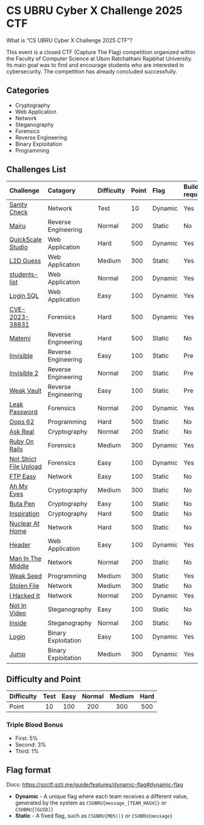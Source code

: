 # CS UBRU Cyber X Challenge 2025 CTF

What is “CS UBRU Cyber X Challenge 2025 CTF”?

This event is a closed CTF (Capture The Flag) competition organized within the Faculty of Computer Science at Ubon Ratchathani Rajabhat University. Its main goal was to find and encourage students who are interested in cybersecurity. The competition has already concluded successfully.

## Categories

- Cryptography
- Web Application
- Network
- Steganography
- Forensics
- Reverse Engineering
- Binary Exploitation
- Programming

## Challenges List

| Challenge | Catagory | Difficulty | Point | Flag | Build required | Author |
| :- | :- | :- | :- | :- | :- | :- |
| [Sanity Check](./challenges/sanity-check) | Network | Test | 10 | Dynamic | Yes | [noonomyen](https://github.com/noonomyen) |
| [Mairu](./challenges/mairu) | Reverse Engineering | Normal | 200 | Static | No | [FoxZFox](https://github.com/FoxZFox) |
| [QuickScale Studio](./challenges/quick-scale-studio) | Web Application | Hard | 500 | Dynamic | Yes | [c0ffeeOverdose](https://github.com/c0ffeeOverdose) |
| [L2D Guess](./challenges/l2d-guess) | Web Application | Medium | 300 | Static | Yes | [c0ffeeOverdose](https://github.com/c0ffeeOverdose) |
| [students-list](./challenges/students-list) | Web Application | Normal | 200 | Dynamic | Yes | [c0ffeeOverdose](https://github.com/c0ffeeOverdose) |
| [Login SQL](./challenges/login-sql) | Web Application | Easy | 100 | Dynamic | Yes | [noonomyen](https://github.com/noonomyen) |
| [CVE-2023-38831](./challenges/cve-2023-38831) | Forensics | Hard | 500 | Dynamic | Yes | [c0ffeeOverdose](https://github.com/c0ffeeOverdose) |
| [Matemi](./challenges/matemi) | Reverse Engineering | Hard | 500 | Static | No | [FoxZFox](https://github.com/FoxZFox) |
| [Invisible](./challenges/invisible) | Reverse Engineering | Easy | 100 | Static | Pre | [noonomyen](https://github.com/noonomyen) |
| [Invisible 2](./challenges/invisible-2) | Reverse Engineering | Normal | 200 | Static | Pre | [noonomyen](https://github.com/noonomyen) |
| [Weak Vault](./challenges/weak-vault) | Reverse Engineering | Easy | 100 | Static | Pre | [noonomyen](https://github.com/noonomyen) |
| [Leak Password](./challenges/leak-password) | Forensics | Normal | 200 | Dynamic | Yes | [c0ffeeOverdose](https://github.com/c0ffeeOverdose) |
| [Oops 62](./challenges/oops62) | Programming | Hard | 500 | Static | No | [noonomyen](https://github.com/noonomyen) |
| [Ask Real](./challenges/ask-real) | Cryptography | Normal | 200 | Static | No | [noonomyen](https://github.com/noonomyen) |
| [Ruby On Rails](./challenges/ruby-on-rails) | Forensics | Medium | 300 | Dynamic | Yes | [c0ffeeOverdose](https://github.com/c0ffeeOverdose) |
| [Not Strict File Upload](./challenges/not-strict-file-upload) | Forensics | Easy | 100 | Dynamic | Yes | [c0ffeeOverdose](https://github.com/c0ffeeOverdose) |
| [FTP Easy](./challenges/ftp-easy) | Network | Easy | 100 | Static | No | [c0ffeeOverdose](https://github.com/c0ffeeOverdose) |
| [Ah My Eyes](./challenges/ah-my-eyes) | Cryptography | Medium | 300 | Static | No | [c0ffeeOverdose](https://github.com/c0ffeeOverdose) |
| [Buta Pen](./challenges/buta-pen) | Cryptography | Easy | 100 | Static | No | [c0ffeeOverdose](https://github.com/c0ffeeOverdose) |
| [Inspiration](./challenges/inspiration) | Cryptography | Hard | 500 | Static | No | [c0ffeeOverdose](https://github.com/c0ffeeOverdose) |
| [Nuclear At Home](./challenges/nuclear-at-home) | Network | Hard | 500 | Static | No | [c0ffeeOverdose](https://github.com/c0ffeeOverdose) |
| [Header](./challenges/header) | Web Application | Easy | 100 | Dynamic | Yes | [noonomyen](https://github.com/noonomyen) |
| [Man In The Middle](./challenges/man-in-the-middle) | Network | Normal | 200 | Static | No | [c0ffeeOverdose](https://github.com/c0ffeeOverdose) |
| [Weak Seed](./challenges/weak-seed) | Programming | Medium | 300 | Static | Yes | [noonomyen](https://github.com/noonomyen) |
| [Stolen File](./challenges/stolen-file) | Network | Medium | 300 | Static | No | [c0ffeeOverdose](https://github.com/c0ffeeOverdose) |
| [I Hacked It](./challenges/i-hacked-it) | Network | Normal | 200 | Dynamic | Yes | [noonomyen](https://github.com/noonomyen) |
| [Not In Video](./challenges/not-in-video) | Steganography | Easy | 100 | Static | No | [noonomyen](https://github.com/noonomyen) |
| [Inside](./challenges/inside) | Steganography | Normal | 200 | Static | No | [noonomyen](https://github.com/noonomyen) |
| [Login](./challenges/login) | Binary Exploitation | Easy | 100 | Dynamic | Yes | [noonomyen](https://github.com/noonomyen) |
| [Jump](./challenges/jump) | Binary Exploitation | Medium | 300 | Dynamic | Yes | [noonomyen](https://github.com/noonomyen) |

## Difficulty and Point

| Difficulty | Test | Easy | Normal | Medium | Hard |
| :- | :-: | :-: | :-: | :-: | :-: |
| Point | 10 | 100 | 200 | 300 | 500 |

### Triple Blood Bonus

- First: 5%
- Second: 3%
- Third: 1%

## Flag format

Docs: <https://gzctf.gzti.me/guide/features/dynamic-flag#dynamic-flag>

- **Dynamic** - A unique flag where each team receives a different value, generated by the system as `CSUBRU{message_[TEAM_HASH]}` or `CSUBRU{[GUID]}`
- **Static** - A fixed flag, such as `CSUBRU{MD5()}` or `CSUBRU{message}`
